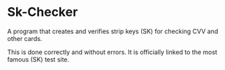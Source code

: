 # Sk-Checker


A program that creates and verifies strip keys (SK) for checking CVV and other cards.   

This is done correctly and without errors. It is officially linked to the most famous (SK) test site.
